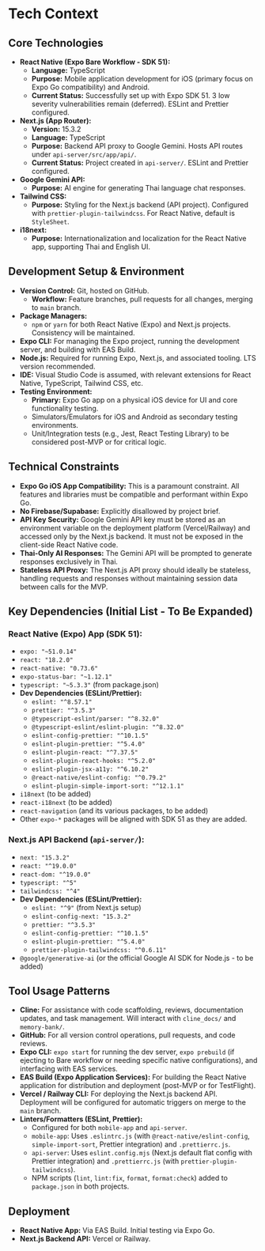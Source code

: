 # Tech Context

## Core Technologies
-   **React Native (Expo Bare Workflow - SDK 51):**
    -   **Language:** TypeScript
    -   **Purpose:** Mobile application development for iOS (primary focus on Expo Go compatibility) and Android.
    -   **Current Status:** Successfully set up with Expo SDK 51. 3 low severity vulnerabilities remain (deferred). ESLint and Prettier configured.
-   **Next.js (App Router):**
    -   **Version:** 15.3.2
    -   **Language:** TypeScript
    -   **Purpose:** Backend API proxy to Google Gemini. Hosts API routes under `api-server/src/app/api/`.
    -   **Current Status:** Project created in `api-server/`. ESLint and Prettier configured.
-   **Google Gemini API:**
    -   **Purpose:** AI engine for generating Thai language chat responses.
-   **Tailwind CSS:**
    -   **Purpose:** Styling for the Next.js backend (API project). Configured with `prettier-plugin-tailwindcss`. For React Native, default is `StyleSheet`.
-   **i18next:**
    -   **Purpose:** Internationalization and localization for the React Native app, supporting Thai and English UI.

## Development Setup & Environment
-   **Version Control:** Git, hosted on GitHub.
    -   **Workflow:** Feature branches, pull requests for all changes, merging to `main` branch.
-   **Package Managers:**
    -   `npm` or `yarn` for both React Native (Expo) and Next.js projects. Consistency will be maintained.
-   **Expo CLI:** For managing the Expo project, running the development server, and building with EAS Build.
-   **Node.js:** Required for running Expo, Next.js, and associated tooling. LTS version recommended.
-   **IDE:** Visual Studio Code is assumed, with relevant extensions for React Native, TypeScript, Tailwind CSS, etc.
-   **Testing Environment:**
    -   **Primary:** Expo Go app on a physical iOS device for UI and core functionality testing.
    -   Simulators/Emulators for iOS and Android as secondary testing environments.
    -   Unit/Integration tests (e.g., Jest, React Testing Library) to be considered post-MVP or for critical logic.

## Technical Constraints
-   **Expo Go iOS App Compatibility:** This is a paramount constraint. All features and libraries must be compatible and performant within Expo Go.
-   **No Firebase/Supabase:** Explicitly disallowed by project brief.
-   **API Key Security:** Google Gemini API key must be stored as an environment variable on the deployment platform (Vercel/Railway) and accessed only by the Next.js backend. It must not be exposed in the client-side React Native code.
-   **Thai-Only AI Responses:** The Gemini API will be prompted to generate responses exclusively in Thai.
-   **Stateless API Proxy:** The Next.js API proxy should ideally be stateless, handling requests and responses without maintaining session data between calls for the MVP.

## Key Dependencies (Initial List - To Be Expanded)

### React Native (Expo) App (SDK 51):
-   `expo: "~51.0.14"`
-   `react: "18.2.0"`
-   `react-native: "0.73.6"`
-   `expo-status-bar: "~1.12.1"`
-   `typescript: "~5.3.3"` (from package.json)
-   **Dev Dependencies (ESLint/Prettier):**
    -   `eslint: "^8.57.1"`
    -   `prettier: "^3.5.3"`
    -   `@typescript-eslint/parser: "^8.32.0"`
    -   `@typescript-eslint/eslint-plugin: "^8.32.0"`
    -   `eslint-config-prettier: "^10.1.5"`
    -   `eslint-plugin-prettier: "^5.4.0"`
    -   `eslint-plugin-react: "^7.37.5"`
    -   `eslint-plugin-react-hooks: "^5.2.0"`
    -   `eslint-plugin-jsx-a11y: "^6.10.2"`
    -   `@react-native/eslint-config: "^0.79.2"`
    -   `eslint-plugin-simple-import-sort: "^12.1.1"`
-   `i18next` (to be added)
-   `react-i18next` (to be added)
-   `react-navigation` (and its various packages, to be added)
-   Other `expo-*` packages will be aligned with SDK 51 as they are added.

### Next.js API Backend (`api-server/`):
-   `next: "15.3.2"`
-   `react: "^19.0.0"`
-   `react-dom: "^19.0.0"`
-   `typescript: "^5"`
-   `tailwindcss: "^4"`
-   **Dev Dependencies (ESLint/Prettier):**
    -   `eslint: "^9"` (from Next.js setup)
    -   `eslint-config-next: "15.3.2"`
    -   `prettier: "^3.5.3"`
    -   `eslint-config-prettier: "^10.1.5"`
    -   `eslint-plugin-prettier: "^5.4.0"`
    -   `prettier-plugin-tailwindcss: "^0.6.11"`
-   `@google/generative-ai` (or the official Google AI SDK for Node.js - to be added)

## Tool Usage Patterns
-   **Cline:** For assistance with code scaffolding, reviews, documentation updates, and task management. Will interact with `cline_docs/` and `memory-bank/`.
-   **GitHub:** For all version control operations, pull requests, and code reviews.
-   **Expo CLI:** `expo start` for running the dev server, `expo prebuild` (if ejecting to Bare workflow or needing specific native configurations), and interfacing with EAS services.
-   **EAS Build (Expo Application Services):** For building the React Native application for distribution and deployment (post-MVP or for TestFlight).
-   **Vercel / Railway CLI:** For deploying the Next.js backend API. Deployment will be configured for automatic triggers on merge to the `main` branch.
-   **Linters/Formatters (ESLint, Prettier):**
    -   Configured for both `mobile-app` and `api-server`.
    -   `mobile-app`: Uses `.eslintrc.js` (with `@react-native/eslint-config`, `simple-import-sort`, Prettier integration) and `.prettierrc.js`.
    -   `api-server`: Uses `eslint.config.mjs` (Next.js default flat config with Prettier integration) and `.prettierrc.js` (with `prettier-plugin-tailwindcss`).
    -   NPM scripts (`lint`, `lint:fix`, `format`, `format:check`) added to `package.json` in both projects.

## Deployment
-   **React Native App:** Via EAS Build. Initial testing via Expo Go.
-   **Next.js Backend API:** Vercel or Railway.
